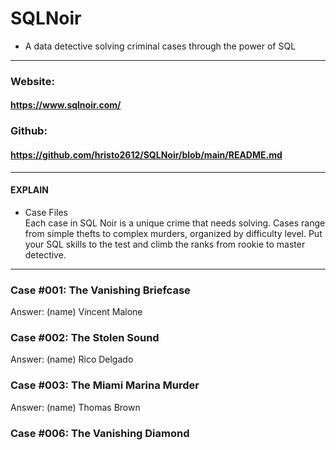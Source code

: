 # SQLNoir
* A data detective solving criminal cases through the power of SQL
---
### Website:  
#### https://www.sqlnoir.com/   
### Github:  
#### https://github.com/hristo2612/SQLNoir/blob/main/README.md
---
#### EXPLAIN
* Case Files   
Each case in SQL Noir is a unique crime that needs solving. Cases range from simple thefts to complex murders, organized by difficulty level. Put your SQL skills to the test and climb the ranks from rookie to master detective.
--- 
### Case #001: The Vanishing Briefcase
Answer: (name) Vincent Malone
### Case #002: The Stolen Sound
Answer: (name) Rico Delgado
### Case #003: The Miami Marina Murder
Answer: (name) Thomas Brown
### Case #006: The Vanishing Diamond
